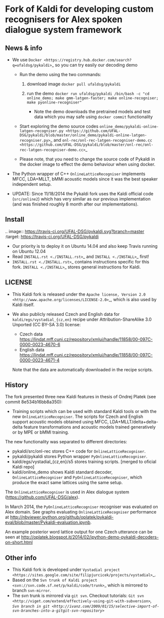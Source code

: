 Fork of Kaldi for developing custom recognisers for Alex spoken dialogue system framework
=========================================================================================

News & info
-----------

* We use `Docker <https://registry.hub.docker.com/search?q=ufaldsg/pykaldi>`_ so you can try easily our decoding demo

    * Run the demo using the two commands:

        1. download image ``docker pull ufaldsg/pykaldi``
        2. run the demo ``docker run ufaldsg/pykaldi /bin/bash -c "cd online_demo; make gmm-latgen-faster; make online-recogniser; make pyonline-recogniser"``

            - Note the demo downloads the pretrained models and test data which you may safe using ``docker commit`` functionality 

    * Start exploring the demo source codes `online_demo/pykaldi-online-latgen-recogniser.py <https://github.com/UFAL-DSG/pykaldi/blob/master/online_demo/pykaldi-online-latgen-recogniser.py>`_ and `onl-rec/onl-rec-latgen-recogniser-demo.cc <https://github.com/UFAL-DSG/pykaldi/blob/master/onl-rec/onl-rec-latgen-recogniser-demo.cc>`_
    * Please note, that you need to change the source code of Pykaldi in the docker image to effect the demo behaviour when using docker.

* The Python wrapper of C++ ``OnlineLatticeRecogniser`` implements  MFCC, LDA+MLLT, bMMI acoustic models since it was the best speaker independent setup.
* UPDATE: Since 11/18/2014 the Pykaldi fork uses the Kaldi official code (``src/online2``) which has very similar as our previous implementation (and was finished roughly 8 month after our implementations).


Install
-------

.. image:: https://travis-ci.org/UFAL-DSG/pykaldi.svg?branch=master
    :target: https://travis-ci.org/UFAL-DSG/pykaldi

* Our priority is to deploy it on Ubuntu 14.04 and also keep Travis running on Ubuntu 12.04
* Read `INSTALL.rst <./INSTALL.rst>`_ and `INSTALL <./INSTALL>`_ first!
* `INSTALL.rst <./INSTALL.rst>`_ contains instructions specific for this fork. 
  `INSTALL <./INSTALL>`_ stores general instructions for Kaldi.


LICENSE
--------
* This Kaldi fork is released under the `Apache license, Version 2.0 <http://www.apache.org/licenses/LICENSE-2.0>`_, which is also used by Kaldi itself. 
* We also publicly released Czech and English data for ``kaldi/egs/vystadial_{cz,en}`` recipe under Attribution-ShareAlike 3.0 Unported (CC BY-SA 3.0) license:

  * Czech data https://lindat.mff.cuni.cz/repository/xmlui/handle/11858/00-097C-0000-0023-4670-6
  * English data https://lindat.mff.cuni.cz/repository/xmlui/handle/11858/00-097C-0000-0023-4671-4

  Note that the data are automatically downloaded in the recipe scripts.

History
-------
The fork presented three new Kaldi features in thesis of Ondrej Platek (see commit 8e534b16bb8a350):
* Training scripts which can be used with standard Kaldi tools or with the new ``OnlineLatticeRecogniser``.
  The scripts for Czech and English support acoustic models obtained using MFCC, LDA+MLLT/delta+delta-delta feature transformations and acoustic models trained generatively or by MPE or bMMI training.

The new functionality was separated to different directories:
 * pykaldi/src/onl-rec stores C++ code for ``OnlineLatticeRecogniser``.
 * pykaldi/pykaldi stores Python wrapper ``PyOnlineLatticeRecogniser``.
 * kaldi/egs/vystadial_{cz,en}/s5 stores training scripts. [merged to oficial Kaldi repo]
 * kaldi/online_demo shows Kaldi standard decoder, ``OnlineLatticeRecogniser`` and ``PyOnlineLatticeRecogniser``, which produce the exact same lattices using the same setup.

The ``OnlineLatticeRecogniser`` is used in Alex dialogue system (https://github.com/UFAL-DSG/alex).

In March 2014, the ``PyOnlineLatticeRecogniser`` recogniser was evaluated on Alex domain.
See graphs evaluating ``OnlineLatticeRecogniser`` performance at http://nbviewer.ipython.org/github/oplatek/pykaldi-eval/blob/master/Pykaldi-evaluation.ipynb.

An example posterior word lattice output for one Czech utterance can be seen at http://oplatek.blogspot.it/2014/02/ipython-demo-pykaldi-decoders-on-short.html


Other info
----------
* This Kaldi fork is developed under `Vystadial project <https://sites.google.com/site/filipjurcicek/projects/vystadial>`_.
* Based on the `Svn trunk of Kaldi project <svn://svn.code.sf.net/p/kaldi/code/trunk>`_ which is mirrored to branch ``svn-mirror``.
* The svn trunk is mirrored via ``git svn``. 
  Checkout tutorials: `Git svn <http://viget.com/extend/effectively-using-git-with-subversion>`_, 
  `Svn branch in git <http://ivanz.com/2009/01/15/selective-import-of-svn-branches-into-a-gitgit-svn-repository>`_
